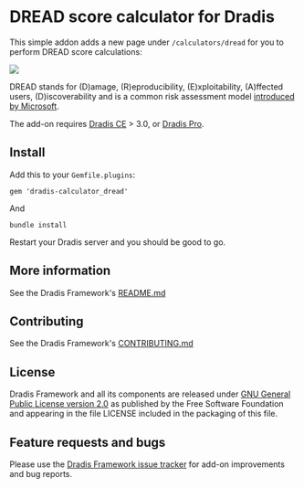 # DREAD score calculator for Dradis

This simple addon adds a new page under `/calculators/dread` for you to perform DREAD score calculations:

![](https://cloud.githubusercontent.com/assets/53006/3952474/9ce4adf0-26e2-11e4-9400-c03c6f28a89c.png)

DREAD stands for (D)amage, (R)eproducibility, (E)xploitability, (A)ffected users, (D)iscoverability and is a common risk assessment model [introduced by Microsoft](http://blogs.msdn.com/b/david_leblanc/archive/2007/08/13/dreadful.aspx).

The add-on requires [Dradis CE](https://dradisframework.com/) > 3.0, or [Dradis Pro](https://dradisframework.com/pro/).


## Install

Add this to your `Gemfile.plugins`:

    gem 'dradis-calculator_dread'

And

    bundle install

Restart your Dradis server and you should be good to go.


## More information

See the Dradis Framework's [README.md](https://github.com/dradis/dradisframework/blob/master/README.md)


## Contributing

See the Dradis Framework's [CONTRIBUTING.md](https://github.com/dradis/dradisframework/blob/master/CONTRIBUTING.md)


## License

Dradis Framework and all its components are released under [GNU General Public License version 2.0](http://www.gnu.org/licenses/old-licenses/gpl-2.0.html) as published by the Free Software Foundation and appearing in the file LICENSE included in the packaging of this file.


## Feature requests and bugs

Please use the [Dradis Framework issue tracker](https://github.com/dradis/dradis-ce/issues) for add-on improvements and bug reports.
